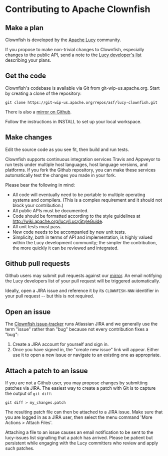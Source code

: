 Contributing to Apache Clownfish
================================

Make a plan
-----------

Clownfish is developed by the [Apache Lucy](http://lucy.apache.org) community.

If you propose to make non-trivial changes to Clownfish, especially changes
to the public API, send a note to the [Lucy developer's
list](http://lucy.apache.org/mailing_lists) describing your plans.

Get the code
------------

Clownfish's codebase is available via Git from git-wip-us.apache.org.  Start
by creating a clone of the repository:

    git clone https://git-wip-us.apache.org/repos/asf/lucy-clownfish.git

There is also a [mirror on Github](https://github.com/apache/lucy-clownfish).

Follow the instructions in INSTALL to set up your local workspace.

Make changes
------------

Edit the source code as you see fit, then build and run tests.

Clownfish supports continuous integration services Travis and Appveyor
to run tests under multiple host languages, host language versions, and
platforms. If you fork the Github repository, you can make these services
automatically test the changes you made in your fork.

Please bear the following in mind:

* All code will eventually need to be portable to multiple operating
  systems and compilers. (This is a complex requirement and it should not
  block your contribution.)
* All public APIs must be documented.
* Code should be formatted according to the style guidelines at
  <http://wiki.apache.org/lucy/LucyStyleGuide>.
* All unit tests must pass.
* New code needs to be accompanied by new unit tests.
* Simplicity, both in terms of API and implementation, is highly valued
  within the Lucy development community; the simpler the contribution, the
  more quickly it can be reviewed and integrated.

Github pull requests
--------------------

Github users may submit pull requests against our
[mirror](https://github.com/apache/lucy-clownfish).  An email notifying the
Lucy developers list of your pull request will be triggered automatically.

Ideally, open a JIRA issue and reference it by its `CLOWNFISH-NNN` identifier
in your pull request -- but this is not required.

Open an issue
-------------

The [Clownfish issue-tracker](https://issues.apache.org/jira/browse/CLOWNFISH)
runs Atlassian JIRA and we generally use the term "issue" rather than "bug"
because not every contribution fixes a "bug":

1. Create a JIRA account for yourself and sign in.
2. Once you have signed in, the "create new issue" link will appear.  Either
   use it to open a new issue or navigate to an existing one as appropriate.

Attach a patch to an issue
--------------------------

If you are not a Github user, you may propose changes by submitting patches
via JIRA.  The easiest way to create a patch with Git is to capture the output
of `git diff`:

    git diff > my_changes.patch

The resulting patch file can then be attached to a JIRA issue.  Make sure that
you are logged in as a JIRA user, then select the menu command 'More Actions >
Attach Files'.

Attaching a file to an issue causes an email notification to be sent to the
lucy-issues list signalling that a patch has arrived.  Please be patient but
persistent while engaging with the Lucy committers who review and apply such
patches.

